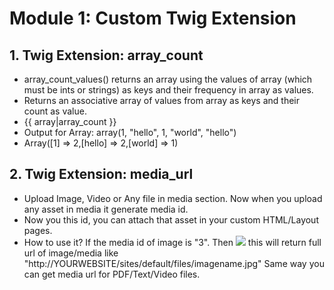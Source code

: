 Module 1: Custom Twig Extension
=================================
**1. Twig Extension: **array_count****
--------------------------------------
- array_count_values() returns an array using the values of array (which must be ints or strings) as keys and their frequency in array as values.
- Returns an associative array of values from array as keys and their count as value.
- {{ array|array_count }}
- Output for Array: array(1, "hello", 1, "world", "hello")
- Array([1] => 2,[hello] => 2,[world] => 1)

**2. Twig Extension: **media_url****
----------------------------------------
- Upload Image, Video or Any file in media section. Now when you upload any asset in media it generate media id.
- Now you this id, you can attach that asset in your custom HTML/Layout pages.
- How to use it? If the media id of image is "3". Then
   **<img src="{{ 3|media_url }}" />** this will return full url of image/media like "http://YOURWEBSITE/sites/default/files/imagename.jpg"
  Same way you can get media url for PDF/Text/Video files.

